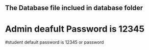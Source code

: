 ## The Database file inclued in database folder
# Admin deafult Password is 12345
#student default password is 12345 or password
